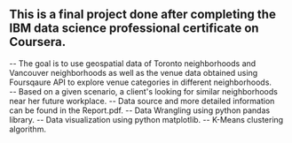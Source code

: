 ## This is a final project done after completing the IBM data science professional certificate on Coursera.


-- The goal is to use geospatial data of Toronto neighborhoods and Vancouver neighborhoods as well as the venue data obtained using Foursqaure API to explore venue categories in different neighborhoods. <br/>
-- Based on a given scenario, a client's looking for similar neighborhoods near her future workplace.
-- Data source and more detailed information can be found in the Report.pdf.
-- Data Wrangling using python pandas library.
-- Data visualization using python matplotlib.
-- K-Means clustering algorithm.
